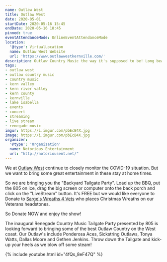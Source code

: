 ```yaml
---
name: Outlaw West
title: Outlaw West
date: 2020-05-01
startDate: 2020-05-16 15:45
endDate: 2020-05-16 18:45
pinned: true
eventAttendanceMode: OnlineEventAttendanceMode
location:
  '@type': VirtualLocation
  name: Outlaw West Website
  url: 'https://www.outlawwestkernville.com/'
description: Outlaw Country Music the way it's supposed to be! Long bearded, red neck, boot kickin', beer drinking, hotties n pickup trucks.
tags:
- outlaw west
- outlaw country music
- country music
- kern valley
- kern river valley
- kern county
- kernville
- lake isabella
- events
- concert
- streaming
- live stream
- renegade music
imgur: https://i.imgur.com/pbEcB4X.jpg
image: https://i.imgur.com/pbEcB4X.jpg
organizer:
  '@type': 'Organization'
  name: Notorious Entertainment
  url: "http://notoriousent.net/"
---
```

We at [Outlaw West](https://www.outlawwestkernville.com/) continue to closely
monitor the COVID-19 situation. But we want to bring some great entertainment in
these stay at home times.

So we are bringing you the "Backyard Tailgate Party". Load up the BBQ, put the
805 on ice, drag the big screen or computer onto the back porch and click on the
"LiveStream" button. It's FREE but we would like everyone to Donate to
[Sarge's Wreaths 4 Vets](https://www.wreathsacrossamerica.org/pages/142961/Overview/)
who places Christmas Wreaths on our Veterans headstones.

So Donate NOW and enjoy the show!

The inaugural Renegade Country Music Tailgate Party presented by 805 is looking
forward to bringing some of the best Outlaw Country on the West coast. Our Outlaw's
include Ponderosa Aces, Sickstring Outlaws, Tonya Watts, Dallas Moore and
Gethen Jenkins. Throw down the Tailgate and kick-up your heels as we blow off some steam!

{% include youtube.html id="4fQs_8eF47Q" %}
